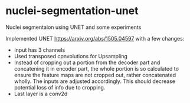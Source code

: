 # nuclei-segmentation-unet
Nuclei segmentaion using UNET and some experiments

Implemented UNET https://arxiv.org/abs/1505.04597 with a few changes:
* Input has 3 channels
* Used transposed cpnvolutions for Upsampling
* Instead of cropping out a portion from the decoder part and concatening it in encoder part, the whole portion is so calculated to ensure the feature maps are not cropped out, rather concatenated wholly. The inputs are adjusted accordingly. This should decrease potential loss of info due to cropping.
* Last layer is a conv2d

